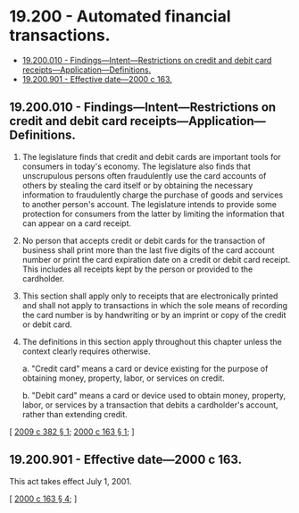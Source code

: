 # 19.200 - Automated financial transactions.
* [19.200.010 - Findings—Intent—Restrictions on credit and debit card receipts—Application—Definitions.](#19200010---findingsintentrestrictions-on-credit-and-debit-card-receiptsapplicationdefinitions)
* [19.200.901 - Effective date—2000 c 163.](#19200901---effective-date2000-c-163)
## 19.200.010 - Findings—Intent—Restrictions on credit and debit card receipts—Application—Definitions.
1. The legislature finds that credit and debit cards are important tools for consumers in today's economy. The legislature also finds that unscrupulous persons often fraudulently use the card accounts of others by stealing the card itself or by obtaining the necessary information to fraudulently charge the purchase of goods and services to another person's account. The legislature intends to provide some protection for consumers from the latter by limiting the information that can appear on a card receipt.

2. No person that accepts credit or debit cards for the transaction of business shall print more than the last five digits of the card account number or print the card expiration date on a credit or debit card receipt. This includes all receipts kept by the person or provided to the cardholder.

3. This section shall apply only to receipts that are electronically printed and shall not apply to transactions in which the sole means of recording the card number is by handwriting or by an imprint or copy of the credit or debit card.

4. The definitions in this section apply throughout this chapter unless the context clearly requires otherwise.

   a. "Credit card" means a card or device existing for the purpose of obtaining money, property, labor, or services on credit.

   b. "Debit card" means a card or device used to obtain money, property, labor, or services by a transaction that debits a cardholder's account, rather than extending credit.

\[ [2009 c 382 § 1](http://lawfilesext.leg.wa.gov/biennium/2009-10/Pdf/Bills/Session%20Laws/House/1127.SL.pdf?cite=2009%20c%20382%20§%201); [2000 c 163 § 1](http://lawfilesext.leg.wa.gov/biennium/1999-00/Pdf/Bills/Session%20Laws/House/2410-S.SL.pdf?cite=2000%20c%20163%20§%201); \]

## 19.200.901 - Effective date—2000 c 163.
This act takes effect July 1, 2001.

\[ [2000 c 163 § 4](http://lawfilesext.leg.wa.gov/biennium/1999-00/Pdf/Bills/Session%20Laws/House/2410-S.SL.pdf?cite=2000%20c%20163%20§%204); \]

